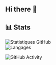 ## Hi there 👋

## 📊 Stats

 ![Statistiques GitHub](https://github-readme-stats.vercel.app/api?username=BdClement&show_icons=true&hide_title=true&theme=merko)  
 ![Langages](https://github-readme-stats.vercel.app/api/top-langs/?username=BdClement&layout=compact&theme=merko)

 ![GitHub Activity](https://activity-graph.herokuapp.com/graph?username=BdClement&theme=merko)
<!--
**BdClement/BdClement** is a ✨ _special_ ✨ repository because its `README.md` (this file) appears on your GitHub profile.

Here are some ideas to get you started:

- 🔭 I’m currently working on ...
- 🌱 I’m currently learning ...
- 👯 I’m looking to collaborate on ...
- 🤔 I’m looking for help with ...
- 💬 Ask me about ...
- 📫 How to reach me: ...
- 😄 Pronouns: ...
- ⚡ Fun fact: ...
-->
